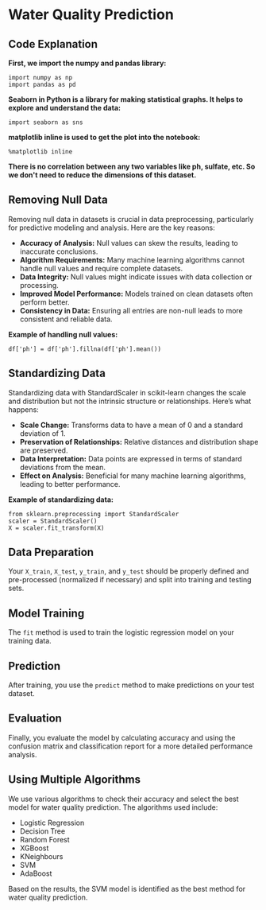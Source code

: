 <!DOCTYPE html>
<html lang="en">
<head>
    <meta charset="UTF-8">
    <meta name="viewport" content="width=device-width, initial-scale=1.0">
</head>
<body>
    <h1>Water Quality Prediction</h1>

  <h2>Code Explanation</h2>
    <p><strong>First, we import the numpy and pandas library:</strong></p>
    <pre><code>import numpy as np
import pandas as pd
</code></pre>

  <p><strong>Seaborn in Python is a library for making statistical graphs. It helps to explore and understand the data:</strong></p>
    <pre><code>import seaborn as sns</code></pre>

  <p><strong>matplotlib inline is used to get the plot into the notebook:</strong></p>
    <pre><code>%matplotlib inline</code></pre>

  <p><strong>There is no correlation between any two variables like ph, sulfate, etc. So we don't need to reduce the dimensions of this dataset.</strong></p>

  <h2>Removing Null Data</h2>
    <p>Removing null data in datasets is crucial in data preprocessing, particularly for predictive modeling and analysis. Here are the key reasons:</p>
    <ul>
        <li><strong>Accuracy of Analysis:</strong> Null values can skew the results, leading to inaccurate conclusions.</li>
        <li><strong>Algorithm Requirements:</strong> Many machine learning algorithms cannot handle null values and require complete datasets.</li>
        <li><strong>Data Integrity:</strong> Null values might indicate issues with data collection or processing.</li>
        <li><strong>Improved Model Performance:</strong> Models trained on clean datasets often perform better.</li>
        <li><strong>Consistency in Data:</strong> Ensuring all entries are non-null leads to more consistent and reliable data.</li>
    </ul>

  <p><strong>Example of handling null values:</strong></p>
    <pre><code>df['ph'] = df['ph'].fillna(df['ph'].mean())</code></pre>

  <h2>Standardizing Data</h2>
    <p>Standardizing data with StandardScaler in scikit-learn changes the scale and distribution but not the intrinsic structure or relationships. Here’s what happens:</p>
    <ul>
        <li><strong>Scale Change:</strong> Transforms data to have a mean of 0 and a standard deviation of 1.</li>
        <li><strong>Preservation of Relationships:</strong> Relative distances and distribution shape are preserved.</li>
        <li><strong>Data Interpretation:</strong> Data points are expressed in terms of standard deviations from the mean.</li>
        <li><strong>Effect on Analysis:</strong> Beneficial for many machine learning algorithms, leading to better performance.</li>
    </ul>

  <p><strong>Example of standardizing data:</strong></p>
    <pre><code>from sklearn.preprocessing import StandardScaler
scaler = StandardScaler()
X = scaler.fit_transform(X)</code></pre>

  <h2>Data Preparation</h2>
    <p>Your <code>X_train</code>, <code>X_test</code>, <code>y_train</code>, and <code>y_test</code> should be properly defined and pre-processed (normalized if necessary) and split into training and testing sets.</p>

  <h2>Model Training</h2>
    <p>The <code>fit</code> method is used to train the logistic regression model on your training data.</p>

  <h2>Prediction</h2>
    <p>After training, you use the <code>predict</code> method to make predictions on your test dataset.</p>

  <h2>Evaluation</h2>
    <p>Finally, you evaluate the model by calculating accuracy and using the confusion matrix and classification report for a more detailed performance analysis.</p>

  <h2>Using Multiple Algorithms</h2>
    <p>We use various algorithms to check their accuracy and select the best model for water quality prediction. The algorithms used include:</p>
    <ul>
        <li>Logistic Regression</li>
        <li>Decision Tree</li>
        <li>Random Forest</li>
        <li>XGBoost</li>
        <li>KNeighbours</li>
        <li>SVM</li>
        <li>AdaBoost</li>
    </ul>

  <p>Based on the results, the SVM model is identified as the best method for water quality prediction.</p>

  
</body>
</html>
